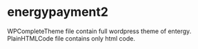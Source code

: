 # energypayment2
WPCompleteTheme file contain full wordpress theme of entergy. PlainHTMLCode file contains only html code.
